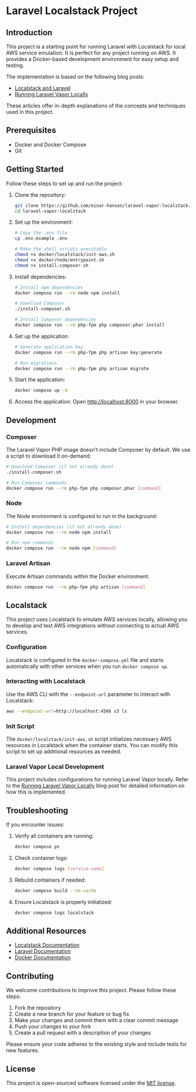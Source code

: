 # Laravel Localstack Project

## Introduction

This project is a starting point for running Laravel with Localstack for local AWS service emulation. It is perfect for any project running on AWS. It provides a Docker-based development environment for easy setup and testing. 

The implementation is based on the following blog posts:

- [Localstack and Laravel](https://einarhansen.dev/articles/2024-07-29-localstack-and-laravel)
- [Running Laravel Vapor Locally](https://einarhansen.dev/articles/2024-09-06-running-laravel-vapor-locally)

These articles offer in-depth explanations of the concepts and techniques used in this project.

## Prerequisites

- Docker and Docker Compose
- Git

## Getting Started

Follow these steps to set up and run the project:

1. Clone the repository:
   ```bash
   git clone https://github.com/einar-hansen/laravel-vapor-localstack.git
   cd laravel-vapor-localstack
   ```

2. Set up the environment:
   ```bash
   # Copy the .env file
   cp .env.example .env
   
   # Make the shell scripts executable
   chmod +x docker/localstack/init-aws.sh
   chmod +x docker/node/entrypoint.sh 
   chmod +x install-composer.sh 
   ```

3. Install dependencies:
   ```bash
   # Install npm dependencies
   docker compose run --rm node npm install
   
   # Download Composer
   ./install-composer.sh
   
   # Install Composer dependencies
   docker compose run --rm php-fpm php composer.phar install
   ```

4. Set up the application:
   ```bash
   # Generate application key
   docker compose run --rm php-fpm php artisan key:generate
   
   # Run migrations
   docker compose run --rm php-fpm php artisan migrate
   ```

5. Start the application:
   ```bash
   docker compose up -d
   ```

6. Access the application:
   Open [http://localhost:8000](http://localhost:8000) in your browser.

## Development

### Composer

The Laravel Vapor PHP image doesn't include Composer by default. We use a script to download it on-demand:

```bash
# Download Composer (if not already done)
./install-composer.sh

# Run Composer commands
docker compose run --rm php-fpm php composer.phar [command]
```

### Node

The Node environment is configured to run in the background:

```bash
# Install dependencies (if not already done)
docker compose run --rm node npm install

# Run npm commands
docker compose run --rm node npm [command]
```

### Laravel Artisan

Execute Artisan commands within the Docker environment:

```bash
docker compose run --rm php-fpm php artisan [command]
```

## Localstack

This project uses Localstack to emulate AWS services locally, allowing you to develop and test AWS integrations without connecting to actual AWS services.

### Configuration

Localstack is configured in the `docker-compose.yml` file and starts automatically with other services when you run `docker compose up`.

### Interacting with Localstack

Use the AWS CLI with the `--endpoint-url` parameter to interact with Localstack:

```bash
aws --endpoint-url=http://localhost:4566 s3 ls
```

### Init Script

The `docker/localstack/init-aws.sh` script initializes necessary AWS resources in Localstack when the container starts. You can modify this script to set up additional resources as needed.

### Laravel Vapor Local Development

This project includes configurations for running Laravel Vapor locally. Refer to the [Running Laravel Vapor Locally](https://einarhansen.dev/articles/2024-09-06-running-laravel-vapor-locally) blog post for detailed information on how this is implemented.

## Troubleshooting

If you encounter issues:

1. Verify all containers are running:
   ```bash
   docker compose ps
   ```

2. Check container logs:
   ```bash
   docker compose logs [service-name]
   ```

3. Rebuild containers if needed:
   ```bash
   docker compose build --no-cache
   ```

4. Ensure Localstack is properly initialized:
   ```bash
   docker compose logs localstack
   ```

## Additional Resources

- [Localstack Documentation](https://docs.localstack.cloud)
- [Laravel Documentation](https://laravel.com/docs)
- [Docker Documentation](https://docs.docker.com)

## Contributing

We welcome contributions to improve this project. Please follow these steps:

1. Fork the repository
2. Create a new branch for your feature or bug fix
3. Make your changes and commit them with a clear commit message
4. Push your changes to your fork
5. Create a pull request with a description of your changes

Please ensure your code adheres to the existing style and include tests for new features.

## License

This project is open-sourced software licensed under the [MIT license](https://opensource.org/licenses/MIT).
